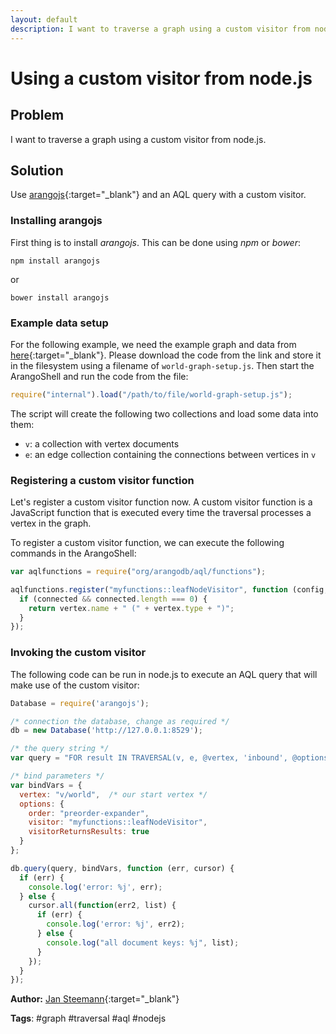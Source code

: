 ```yaml
---
layout: default
description: I want to traverse a graph using a custom visitor from node
---
```

# Using a custom visitor from node.js

## Problem

I want to traverse a graph using a custom visitor from node.js.

## Solution

Use [arangojs](https://www.npmjs.com/package/arangojs){:target="_blank"} and an AQL query with a custom
visitor.

### Installing arangojs

First thing is to install *arangojs*.
This can be done using *npm* or *bower*:

```
npm install arangojs
```

or

```
bower install arangojs
```

### Example data setup

For the following example, we need the example graph and data from 
[here](https://jsteemann.github.io/downloads/code/world-graph-setup.js){:target="_blank"}.
Please download the code from the link and store it in the filesystem using a filename
of `world-graph-setup.js`. Then start the ArangoShell and run the code from the file:

```js
require("internal").load("/path/to/file/world-graph-setup.js");
```

The script will create the following two collections and load some data into them:

- `v`: a collection with vertex documents
- `e`: an edge collection containing the connections between vertices in `v`

### Registering a custom visitor function

Let's register a custom visitor function now. A custom visitor function is a JavaScript
function that is executed every time the traversal processes a vertex in the graph.

To register a custom visitor function, we can execute the following commands in the 
ArangoShell:

```js
var aqlfunctions = require("org/arangodb/aql/functions");

aqlfunctions.register("myfunctions::leafNodeVisitor", function (config, result, vertex, path, connected) {
  if (connected && connected.length === 0) {
    return vertex.name + " (" + vertex.type + ")";
  }
});
```

### Invoking the custom visitor

The following code can be run in node.js to execute an AQL query that will
make use of the custom visitor:
 
```js
Database = require('arangojs'); 

/* connection the database, change as required */
db = new Database('http://127.0.0.1:8529'); 

/* the query string */
var query = "FOR result IN TRAVERSAL(v, e, @vertex, 'inbound', @options) RETURN result";

/* bind parameters */
var bindVars = { 
  vertex: "v/world",  /* our start vertex */
  options: {
    order: "preorder-expander",
    visitor: "myfunctions::leafNodeVisitor",
    visitorReturnsResults: true 
  }
};

db.query(query, bindVars, function (err, cursor) {
  if (err) {
    console.log('error: %j', err);
  } else {
    cursor.all(function(err2, list) {
      if (err) {
        console.log('error: %j', err2);
      } else {
        console.log("all document keys: %j", list);
      }
    });
  }
});
```

**Author:** [Jan Steemann](https://github.com/jsteemann){:target="_blank"}

**Tags**: #graph #traversal #aql #nodejs
